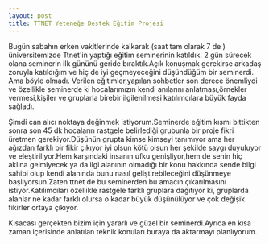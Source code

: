 ```yaml
---
layout: post
title: TTNET Yeteneğe Destek Eğitim Projesi
---
```


Bugün sabahın erken vakitlerinde kalkarak (saat tam olarak 7 de ) üniversitemizde Ttnet'in yaptığı eğitim seminerinin katıldık. 2 gün sürecek olana seminerin ilk gününü geride bıraktık.Açık konuşmak gerekirse arkadaş zoruyla katıldığım ve hiç de iyi geçmeyeceğini düşündüğüm bir seminerdi.
Ama böyle olmadı. Verilen eğitimler,yapılan sohbetler son derece önemliydi ve özellikle seminerde ki hocalarımızın kendi anılarını anlatması,örnekler vermesi,kişiler ve gruplarla birebir ilgilenilmesi katılımcılara büyük fayda sağladı.

Şimdi can alıcı noktaya değinmek istiyorum.Seminerde eğitim kısmı bittikten sonra son 45 dk hocaların rastgele belirlediği grubunla bir proje fikri üretmen gerekiyor.Düşünün grupta kimse kimseyi tanımıyor ama her ağızdan farklı bir fikir çıkıyor iyi olsun kötü olsun her şekilde saygı duyuluyor ve eleştiriliyor.Hem karşındaki insanın ufku genişliyor,hem de senin hiç aklına gelmiyecek ya da ilgi alanının olmadığı bir konu hakkında sende bilgi sahibi olup kendi alanında bunu nasıl geliştirebileceğini düşünmeye başlıyorsun.Zaten ttnet de bu seminerden bu amacın çıkarılmasını istiyor.Katılımcıları özellikle rastgele farklı gruplara dağıtıyor ki, gruplarda alanlar ne kadar farklı olursa o kadar büyük düşünülüyor ve çok değişik fikirler ortaya çıkıyor.

Kısacası gerçekten bizim için yararlı ve güzel bir seminerdi.Ayrıca en kısa zaman içerisinde anlatılan teknik konuları buraya da aktarmayı planlıyorum.



